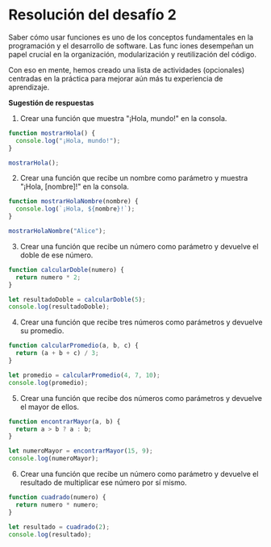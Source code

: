 # Resolución del desafío 2

Saber cómo usar funciones es uno de los conceptos fundamentales en la programación y el desarrollo de software. Las func iones desempeñan un papel crucial en la organización, modularización y reutilización del código.

Con eso en mente, hemos creado una lista de actividades (opcionales) centradas en la práctica para mejorar aún más tu experiencia de aprendizaje.

**Sugestión de respuestas**
1. Crear una función que muestra "¡Hola, mundo!" en la consola.

```javascript
function mostrarHola() {
  console.log("¡Hola, mundo!");
}

mostrarHola();
```
2. Crear una función que recibe un nombre como parámetro y muestra "¡Hola, [nombre]!" en la consola.

```javascript
function mostrarHolaNombre(nombre) {
  console.log(`¡Hola, ${nombre}!`);
}

mostrarHolaNombre("Alice");
```
3. Crear una función que recibe un número como parámetro y devuelve el doble de ese número.

```javascript
function calcularDoble(numero) {
  return numero * 2;
}

let resultadoDoble = calcularDoble(5);
console.log(resultadoDoble);
```
4. Crear una función que recibe tres números como parámetros y devuelve su promedio.

```javascript
function calcularPromedio(a, b, c) {
  return (a + b + c) / 3;
}

let promedio = calcularPromedio(4, 7, 10);
console.log(promedio);
```
5. Crear una función que recibe dos números como parámetros y devuelve el mayor de ellos.

```javascript
function encontrarMayor(a, b) {
  return a > b ? a : b;
}

let numeroMayor = encontrarMayor(15, 9);
console.log(numeroMayor);
```
6. Crear una función que recibe un número como parámetro y devuelve el resultado de multiplicar ese número por sí mismo.

```javascript
function cuadrado(numero) {
  return numero * numero;
}

let resultado = cuadrado(2);
console.log(resultado);
```
